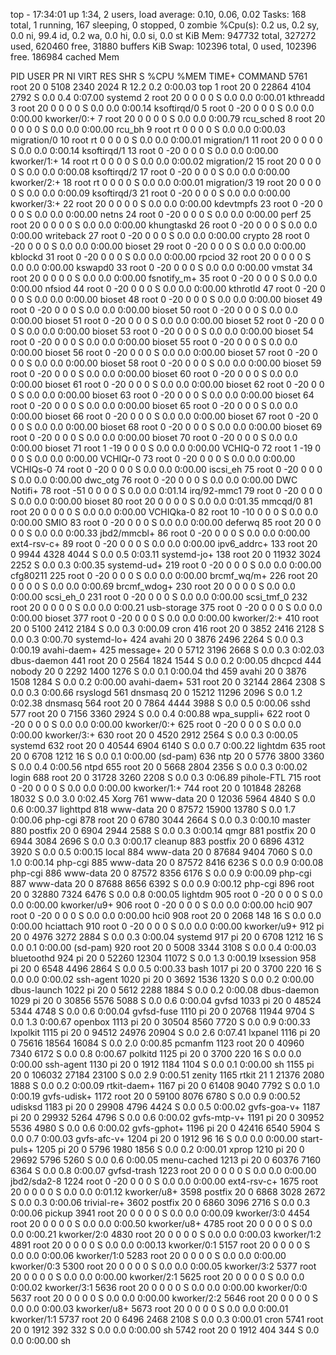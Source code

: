 top - 17:34:01 up  1:34,  2 users,  load average: 0.10, 0.06, 0.02
Tasks: 168 total,   1 running, 167 sleeping,   0 stopped,   0 zombie
%Cpu(s):  0.2 us,  0.2 sy,  0.0 ni, 99.4 id,  0.2 wa,  0.0 hi,  0.0 si,  0.0 st
KiB Mem:    947732 total,   327272 used,   620460 free,    31880 buffers
KiB Swap:   102396 total,        0 used,   102396 free.   186984 cached Mem

  PID USER      PR  NI    VIRT    RES    SHR S  %CPU %MEM     TIME+ COMMAND
 5761 root      20   0    5108   2340   2024 R  12.2  0.2   0:00.03 top
    1 root      20   0   22864   4104   2792 S   0.0  0.4   0:07.00 systemd
    2 root      20   0       0      0      0 S   0.0  0.0   0:00.01 kthreadd
    3 root      20   0       0      0      0 S   0.0  0.0   0:00.14 ksoftirqd/0
    5 root       0 -20       0      0      0 S   0.0  0.0   0:00.00 kworker/0:+
    7 root      20   0       0      0      0 S   0.0  0.0   0:00.79 rcu_sched
    8 root      20   0       0      0      0 S   0.0  0.0   0:00.00 rcu_bh
    9 root      rt   0       0      0      0 S   0.0  0.0   0:00.03 migration/0
   10 root      rt   0       0      0      0 S   0.0  0.0   0:00.01 migration/1
   11 root      20   0       0      0      0 S   0.0  0.0   0:00.14 ksoftirqd/1
   13 root       0 -20       0      0      0 S   0.0  0.0   0:00.00 kworker/1:+
   14 root      rt   0       0      0      0 S   0.0  0.0   0:00.02 migration/2
   15 root      20   0       0      0      0 S   0.0  0.0   0:00.08 ksoftirqd/2
   17 root       0 -20       0      0      0 S   0.0  0.0   0:00.00 kworker/2:+
   18 root      rt   0       0      0      0 S   0.0  0.0   0:00.01 migration/3
   19 root      20   0       0      0      0 S   0.0  0.0   0:00.09 ksoftirqd/3
   21 root       0 -20       0      0      0 S   0.0  0.0   0:00.00 kworker/3:+
   22 root      20   0       0      0      0 S   0.0  0.0   0:00.00 kdevtmpfs
   23 root       0 -20       0      0      0 S   0.0  0.0   0:00.00 netns
   24 root       0 -20       0      0      0 S   0.0  0.0   0:00.00 perf
   25 root      20   0       0      0      0 S   0.0  0.0   0:00.00 khungtaskd
   26 root       0 -20       0      0      0 S   0.0  0.0   0:00.00 writeback
   27 root       0 -20       0      0      0 S   0.0  0.0   0:00.00 crypto
   28 root       0 -20       0      0      0 S   0.0  0.0   0:00.00 bioset
   29 root       0 -20       0      0      0 S   0.0  0.0   0:00.00 kblockd
   31 root       0 -20       0      0      0 S   0.0  0.0   0:00.00 rpciod
   32 root      20   0       0      0      0 S   0.0  0.0   0:00.00 kswapd0
   33 root       0 -20       0      0      0 S   0.0  0.0   0:00.00 vmstat
   34 root      20   0       0      0      0 S   0.0  0.0   0:00.00 fsnotify_m+
   35 root       0 -20       0      0      0 S   0.0  0.0   0:00.00 nfsiod
   44 root       0 -20       0      0      0 S   0.0  0.0   0:00.00 kthrotld
   47 root       0 -20       0      0      0 S   0.0  0.0   0:00.00 bioset
   48 root       0 -20       0      0      0 S   0.0  0.0   0:00.00 bioset
   49 root       0 -20       0      0      0 S   0.0  0.0   0:00.00 bioset
   50 root       0 -20       0      0      0 S   0.0  0.0   0:00.00 bioset
   51 root       0 -20       0      0      0 S   0.0  0.0   0:00.00 bioset
   52 root       0 -20       0      0      0 S   0.0  0.0   0:00.00 bioset
   53 root       0 -20       0      0      0 S   0.0  0.0   0:00.00 bioset
   54 root       0 -20       0      0      0 S   0.0  0.0   0:00.00 bioset
   55 root       0 -20       0      0      0 S   0.0  0.0   0:00.00 bioset
   56 root       0 -20       0      0      0 S   0.0  0.0   0:00.00 bioset
   57 root       0 -20       0      0      0 S   0.0  0.0   0:00.00 bioset
   58 root       0 -20       0      0      0 S   0.0  0.0   0:00.00 bioset
   59 root       0 -20       0      0      0 S   0.0  0.0   0:00.00 bioset
   60 root       0 -20       0      0      0 S   0.0  0.0   0:00.00 bioset
   61 root       0 -20       0      0      0 S   0.0  0.0   0:00.00 bioset
   62 root       0 -20       0      0      0 S   0.0  0.0   0:00.00 bioset
   63 root       0 -20       0      0      0 S   0.0  0.0   0:00.00 bioset
   64 root       0 -20       0      0      0 S   0.0  0.0   0:00.00 bioset
   65 root       0 -20       0      0      0 S   0.0  0.0   0:00.00 bioset
   66 root       0 -20       0      0      0 S   0.0  0.0   0:00.00 bioset
   67 root       0 -20       0      0      0 S   0.0  0.0   0:00.00 bioset
   68 root       0 -20       0      0      0 S   0.0  0.0   0:00.00 bioset
   69 root       0 -20       0      0      0 S   0.0  0.0   0:00.00 bioset
   70 root       0 -20       0      0      0 S   0.0  0.0   0:00.00 bioset
   71 root       1 -19       0      0      0 S   0.0  0.0   0:00.00 VCHIQ-0
   72 root       1 -19       0      0      0 S   0.0  0.0   0:00.00 VCHIQr-0
   73 root       0 -20       0      0      0 S   0.0  0.0   0:00.00 VCHIQs-0
   74 root       0 -20       0      0      0 S   0.0  0.0   0:00.00 iscsi_eh
   75 root       0 -20       0      0      0 S   0.0  0.0   0:00.00 dwc_otg
   76 root       0 -20       0      0      0 S   0.0  0.0   0:00.00 DWC Notifi+
   78 root     -51   0       0      0      0 S   0.0  0.0   0:01.14 irq/92-mmc1
   79 root       0 -20       0      0      0 S   0.0  0.0   0:00.00 bioset
   80 root      20   0       0      0      0 S   0.0  0.0   0:01.35 mmcqd/0
   81 root      20   0       0      0      0 S   0.0  0.0   0:00.00 VCHIQka-0
   82 root      10 -10       0      0      0 S   0.0  0.0   0:00.00 SMIO
   83 root       0 -20       0      0      0 S   0.0  0.0   0:00.00 deferwq
   85 root      20   0       0      0      0 S   0.0  0.0   0:00.33 jbd2/mmcbl+
   86 root       0 -20       0      0      0 S   0.0  0.0   0:00.00 ext4-rsv-c+
   89 root       0 -20       0      0      0 S   0.0  0.0   0:00.00 ipv6_addrc+
  133 root      20   0    9944   4328   4044 S   0.0  0.5   0:03.11 systemd-jo+
  138 root      20   0   11932   3024   2252 S   0.0  0.3   0:00.35 systemd-ud+
  219 root       0 -20       0      0      0 S   0.0  0.0   0:00.00 cfg80211
  225 root       0 -20       0      0      0 S   0.0  0.0   0:00.00 brcmf_wq/m+
  226 root      20   0       0      0      0 S   0.0  0.0   0:00.69 brcmf_wdog+
  230 root      20   0       0      0      0 S   0.0  0.0   0:00.00 scsi_eh_0
  231 root       0 -20       0      0      0 S   0.0  0.0   0:00.00 scsi_tmf_0
  232 root      20   0       0      0      0 S   0.0  0.0   0:00.21 usb-storage
  375 root       0 -20       0      0      0 S   0.0  0.0   0:00.00 bioset
  377 root       0 -20       0      0      0 S   0.0  0.0   0:00.00 kworker/2:+
  410 root      20   0    5100   2412   2184 S   0.0  0.3   0:00.09 cron
  416 root      20   0    3852   2416   2128 S   0.0  0.3   0:00.70 systemd-lo+
  424 avahi     20   0    3876   2496   2264 S   0.0  0.3   0:00.19 avahi-daem+
  425 message+  20   0    5712   3196   2668 S   0.0  0.3   0:02.03 dbus-daemon
  441 root      20   0    2564   1824   1544 S   0.0  0.2   0:00.05 dhcpcd
  444 nobody    20   0    2292   1400   1276 S   0.0  0.1   0:00.04 thd
  459 avahi     20   0    3876   1508   1284 S   0.0  0.2   0:00.00 avahi-daem+
  531 root      20   0   32144   2864   2308 S   0.0  0.3   0:00.66 rsyslogd
  561 dnsmasq   20   0   15212  11296   2096 S   0.0  1.2   0:02.38 dnsmasq
  564 root      20   0    7864   4444   3988 S   0.0  0.5   0:00.06 sshd
  577 root      20   0    7156   3360   2924 S   0.0  0.4   0:00.88 wpa_suppli+
  622 root       0 -20       0      0      0 S   0.0  0.0   0:00.00 kworker/0:+
  625 root       0 -20       0      0      0 S   0.0  0.0   0:00.00 kworker/3:+
  630 root      20   0    4520   2912   2564 S   0.0  0.3   0:00.05 systemd
  632 root      20   0   40544   6904   6140 S   0.0  0.7   0:00.22 lightdm
  635 root      20   0    6708   1212     16 S   0.0  0.1   0:00.00 (sd-pam)
  636 ntp       20   0    5776   3800   3360 S   0.0  0.4   0:00.56 ntpd
  655 root      20   0    5668   2804   2356 S   0.0  0.3   0:00.02 login
  688 root      20   0   31728   3260   2208 S   0.0  0.3   0:06.89 pihole-FTL
  715 root       0 -20       0      0      0 S   0.0  0.0   0:00.00 kworker/1:+
  744 root      20   0  101848  28268  18032 S   0.0  3.0   0:02.45 Xorg
  761 www-data  20   0   12036   5964   4840 S   0.0  0.6   0:00.37 lighttpd
  818 www-data  20   0   87572  15900  13780 S   0.0  1.7   0:00.06 php-cgi
  878 root      20   0    6780   3044   2664 S   0.0  0.3   0:00.10 master
  880 postfix   20   0    6904   2944   2588 S   0.0  0.3   0:00.14 qmgr
  881 postfix   20   0    6944   3084   2696 S   0.0  0.3   0:00.17 cleanup
  883 postfix   20   0    6896   4312   3920 S   0.0  0.5   0:00.15 local
  884 www-data  20   0   87684   9404   7060 S   0.0  1.0   0:00.14 php-cgi
  885 www-data  20   0   87572   8416   6236 S   0.0  0.9   0:00.08 php-cgi
  886 www-data  20   0   87572   8356   6176 S   0.0  0.9   0:00.09 php-cgi
  887 www-data  20   0   87688   8656   6392 S   0.0  0.9   0:00.12 php-cgi
  896 root      20   0   32880   7324   6476 S   0.0  0.8   0:00.05 lightdm
  905 root       0 -20       0      0      0 S   0.0  0.0   0:00.00 kworker/u9+
  906 root       0 -20       0      0      0 S   0.0  0.0   0:00.00 hci0
  907 root       0 -20       0      0      0 S   0.0  0.0   0:00.00 hci0
  908 root      20   0    2068    148     16 S   0.0  0.0   0:00.00 hciattach
  910 root       0 -20       0      0      0 S   0.0  0.0   0:00.00 kworker/u9+
  912 pi        20   0    4976   3272   2884 S   0.0  0.3   0:00.04 systemd
  917 pi        20   0    6708   1212     16 S   0.0  0.1   0:00.00 (sd-pam)
  920 root      20   0    5008   3344   3108 S   0.0  0.4   0:00.03 bluetoothd
  924 pi        20   0   52260  12304  11072 S   0.0  1.3   0:00.19 lxsession
  958 pi        20   0    6548   4496   2864 S   0.0  0.5   0:00.33 bash
 1017 pi        20   0    3700    220     16 S   0.0  0.0   0:00.02 ssh-agent
 1020 pi        20   0    3692   1536   1320 S   0.0  0.2   0:00.00 dbus-launch
 1022 pi        20   0    5612   2288   1884 S   0.0  0.2   0:00.08 dbus-daemon
 1029 pi        20   0   30856   5576   5088 S   0.0  0.6   0:00.04 gvfsd
 1033 pi        20   0   48524   5344   4748 S   0.0  0.6   0:00.04 gvfsd-fuse
 1110 pi        20   0   20768  11944   9704 S   0.0  1.3   0:00.67 openbox
 1113 pi        20   0   30504   8560   7720 S   0.0  0.9   0:00.33 lxpolkit
 1115 pi        20   0   94512  24976  20904 S   0.0  2.6   0:07.41 lxpanel
 1116 pi        20   0   75616  18564  16084 S   0.0  2.0   0:00.85 pcmanfm
 1123 root      20   0   40960   7340   6172 S   0.0  0.8   0:00.67 polkitd
 1125 pi        20   0    3700    220     16 S   0.0  0.0   0:00.00 ssh-agent
 1130 pi        20   0    1912   1184   1104 S   0.0  0.1   0:00.00 sh
 1155 pi        20   0  106032  27184  23100 S   0.0  2.9   0:00.51 zenity
 1165 rtkit     21   1   21376   2080   1888 S   0.0  0.2   0:00.09 rtkit-daem+
 1167 pi        20   0   61408   9040   7792 S   0.0  1.0   0:00.19 gvfs-udisk+
 1172 root      20   0   59100   8076   6780 S   0.0  0.9   0:00.52 udisksd
 1183 pi        20   0   29908   4796   4424 S   0.0  0.5   0:00.02 gvfs-goa-v+
 1187 pi        20   0   29932   5264   4796 S   0.0  0.6   0:00.02 gvfs-mtp-v+
 1191 pi        20   0   30952   5536   4980 S   0.0  0.6   0:00.02 gvfs-gphot+
 1196 pi        20   0   42416   6540   5904 S   0.0  0.7   0:00.03 gvfs-afc-v+
 1204 pi        20   0    1912     96     16 S   0.0  0.0   0:00.00 start-puls+
 1205 pi        20   0    5796   1980   1856 S   0.0  0.2   0:00.01 xprop
 1210 pi        20   0   29692   5796   5260 S   0.0  0.6   0:00.05 menu-cached
 1213 pi        20   0   60376   7160   6364 S   0.0  0.8   0:00.07 gvfsd-trash
 1223 root      20   0       0      0      0 S   0.0  0.0   0:00.00 jbd2/sda2-8
 1224 root       0 -20       0      0      0 S   0.0  0.0   0:00.00 ext4-rsv-c+
 1675 root      20   0       0      0      0 S   0.0  0.0   0:01.12 kworker/u8+
 3598 postfix   20   0    6868   3028   2672 S   0.0  0.3   0:00.06 trivial-re+
 3602 postfix   20   0    6860   3096   2716 S   0.0  0.3   0:00.06 pickup
 3941 root      20   0       0      0      0 S   0.0  0.0   0:00.09 kworker/3:0
 4454 root      20   0       0      0      0 S   0.0  0.0   0:00.50 kworker/u8+
 4785 root      20   0       0      0      0 S   0.0  0.0   0:00.21 kworker/2:0
 4830 root      20   0       0      0      0 S   0.0  0.0   0:00.03 kworker/1:2
 4891 root      20   0       0      0      0 S   0.0  0.0   0:00.13 kworker/0:1
 5157 root      20   0       0      0      0 S   0.0  0.0   0:00.06 kworker/1:0
 5283 root      20   0       0      0      0 S   0.0  0.0   0:00.00 kworker/0:3
 5300 root      20   0       0      0      0 S   0.0  0.0   0:00.05 kworker/3:2
 5377 root      20   0       0      0      0 S   0.0  0.0   0:00.00 kworker/2:1
 5625 root      20   0       0      0      0 S   0.0  0.0   0:00.02 kworker/3:1
 5636 root      20   0       0      0      0 S   0.0  0.0   0:00.00 kworker/0:0
 5637 root      20   0       0      0      0 S   0.0  0.0   0:00.00 kworker/2:2
 5646 root      20   0       0      0      0 S   0.0  0.0   0:00.03 kworker/u8+
 5673 root      20   0       0      0      0 S   0.0  0.0   0:00.01 kworker/1:1
 5737 root      20   0    6496   2468   2108 S   0.0  0.3   0:00.01 cron
 5741 root      20   0    1912    392    332 S   0.0  0.0   0:00.00 sh
 5742 root      20   0    1912    404    344 S   0.0  0.0   0:00.00 sh
